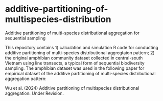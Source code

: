 # additive-partitioning-of-multispecies-distribution
Additive partitioning of multi-species distributional aggregation for sequential sampling

This repository contains 1) calculation and simulation R code for conducting additive partitioning of multi-species distributional aggregtaion pattern; 2) the original amphibian community dataset collected in central-south Vietnam using line transects, a typical form of sequential biodiversity sampling. The amphibian dataset was used in the following paper for empirical dataset of the additive partitioning of multi-species distributional aggregation pattern:

Wu et al. (2024) Additive partitioning of multispecies distributional aggregation. Under Revision.
